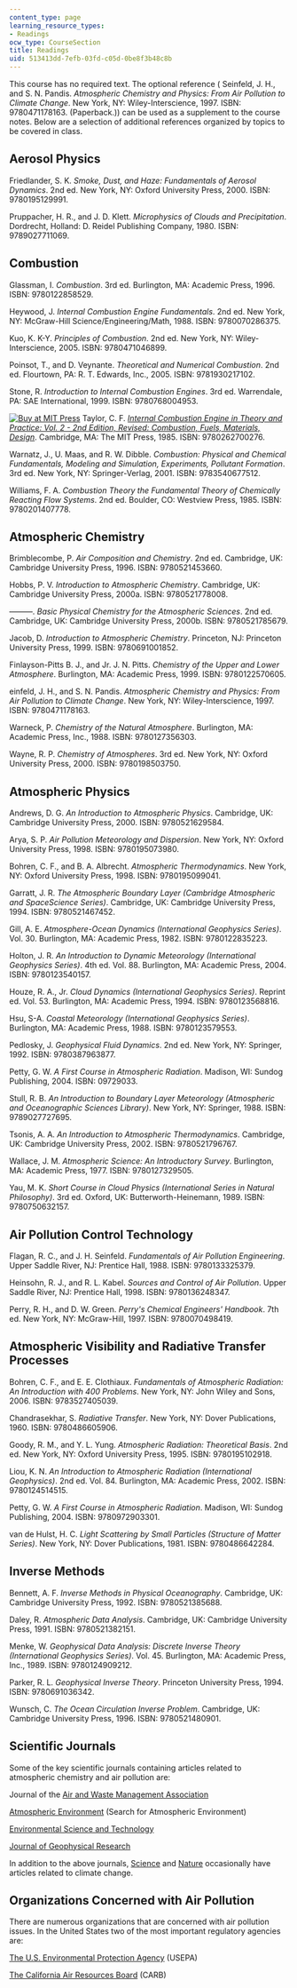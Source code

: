 ```yaml
---
content_type: page
learning_resource_types:
- Readings
ocw_type: CourseSection
title: Readings
uid: 513413dd-7efb-03fd-c05d-0be8f3b48c8b
---
```


This course has no required text. The optional reference ( Seinfeld, J. H., and S. N. Pandis. _Atmospheric Chemistry and Physics: From Air Pollution to Climate Change_. New York, NY: Wiley-Interscience, 1997. ISBN: 9780471178163. (Paperback.)) can be used as a supplement to the course notes. Below are a selection of additional references organized by topics to be covered in class.

Aerosol Physics
---------------

Friedlander, S. K. _Smoke, Dust, and Haze: Fundamentals of Aerosol Dynamics_. 2nd ed. New York, NY: Oxford University Press, 2000. ISBN: 9780195129991.

Pruppacher, H. R., and J. D. Klett. _Microphysics of Clouds and Precipitation_. Dordrecht, Holland: D. Reidel Publishing Company, 1980. ISBN: 9789027711069.

Combustion
----------

Glassman, I. _Combustion_. 3rd ed. Burlington, MA: Academic Press, 1996. ISBN: 9780122858529.

Heywood, J. _Internal Combustion Engine Fundamentals_. 2nd ed. New York, NY: McGraw-Hill Science/Engineering/Math, 1988. ISBN: 9780070286375.

Kuo, K. K-Y. _Principles of Combustion_. 2nd ed. New York, NY: Wiley-Interscience, 2005. ISBN: 9780471046899.

Poinsot, T., and D. Veynante. _Theoretical and Numerical Combustion_. 2nd ed. Flourtown, PA: R. T. Edwards, Inc., 2005. ISBN: 9781930217102.

Stone, R. _Introduction to Internal Combustion Engines_. 3rd ed. Warrendale, PA: SAE International, 1999. ISBN: 9780768004953.

[![Buy at MIT Press](/images/mp_logo.gif)](https://mitpress.mit.edu/9780262700276) Taylor, C. F. [_Internal Combustion Engine in Theory and Practice: Vol. 2 - 2nd Edition, Revised: Combustion, Fuels, Materials, Design_](https://mitpress.mit.edu/9780262700276). Cambridge, MA: The MIT Press, 1985. ISBN: 9780262700276.

Warnatz, J., U. Maas, and R. W. Dibble. _Combustion: Physical and Chemical Fundamentals, Modeling and Simulation, Experiments, Pollutant Formation_. 3rd ed. New York, NY: Springer-Verlag, 2001. ISBN: 9783540677512.

Williams, F. A. _Combustion Theory the Fundamental Theory of Chemically Reacting Flow Systems_. 2nd ed. Boulder, CO: Westview Press, 1985. ISBN: 9780201407778.

Atmospheric Chemistry
---------------------

Brimblecombe, P. _Air Composition and Chemistry_. 2nd ed. Cambridge, UK: Cambridge University Press, 1996. ISBN: 9780521453660.

Hobbs, P. V. _Introduction to Atmospheric Chemistry_. Cambridge, UK: Cambridge University Press, 2000a. ISBN: 9780521778008.

———. _Basic Physical Chemistry for the Atmospheric Sciences_. 2nd ed. Cambridge, UK: Cambridge University Press, 2000b. ISBN: 9780521785679.

Jacob, D. _Introduction to Atmospheric Chemistry_. Princeton, NJ: Princeton University Press, 1999. ISBN: 9780691001852.

Finlayson-Pitts B. J., and Jr. J. N. Pitts. _Chemistry of the Upper and Lower Atmosphere_. Burlington, MA: Academic Press, 1999. ISBN: 9780122570605.

einfeld, J. H., and S. N. Pandis. _Atmospheric Chemistry and Physics: From Air Pollution to Climate Change_. New York, NY: Wiley-Interscience, 1997. ISBN: 9780471178163.

Warneck, P. _Chemistry of the Natural Atmosphere_. Burlington, MA: Academic Press, Inc., 1988. ISBN: 9780127356303.

Wayne, R. P. _Chemistry of Atmospheres_. 3rd ed. New York, NY: Oxford University Press, 2000. ISBN: 9780198503750.

Atmospheric Physics
-------------------

Andrews, D. G. _An Introduction to Atmospheric Physics_. Cambridge, UK: Cambridge University Press, 2000. ISBN: 9780521629584.

Arya, S. P. _Air Pollution Meteorology and Dispersion_. New York, NY: Oxford University Press, 1998. ISBN: 9780195073980.

Bohren, C. F., and B. A. Albrecht. _Atmospheric Thermodynamics_. New York, NY: Oxford University Press, 1998. ISBN: 9780195099041.

Garratt, J. R. _The Atmospheric Boundary Layer (Cambridge Atmospheric and SpaceScience Series)_. Cambridge, UK: Cambridge University Press, 1994. ISBN: 9780521467452.

Gill, A. E. _Atmosphere-Ocean Dynamics (International Geophysics Series)_. Vol. 30. Burlington, MA: Academic Press, 1982. ISBN: 9780122835223.

Holton, J. R. _An Introduction to Dynamic Meteorology (International Geophysics Series)_. 4th ed. Vol. 88. Burlington, MA: Academic Press, 2004. ISBN: 9780123540157.

Houze, R. A., Jr. _Cloud Dynamics (International Geophysics Series)_. Reprint ed. Vol. 53. Burlington, MA: Academic Press, 1994. ISBN: 9780123568816.

Hsu, S-A. _Coastal Meteorology (International Geophysics Series)_. Burlington, MA: Academic Press, 1988. ISBN: 9780123579553.

Pedlosky, J. _Geophysical Fluid Dynamics_. 2nd ed. New York, NY: Springer, 1992. ISBN: 9780387963877.

Petty, G. W. _A First Course in Atmospheric Radiation_. Madison, WI: Sundog Publishing, 2004. ISBN: 09729033.

Stull, R. B. _An Introduction to Boundary Layer Meteorology (Atmospheric and Oceanographic Sciences Library)_. New York, NY: Springer, 1988. ISBN: 9789027727695.

Tsonis, A. A. _An Introduction to Atmospheric Thermodynamics_. Cambridge, UK: Cambridge University Press, 2002. ISBN: 9780521796767.

Wallace, J. M. _Atmospheric Science: An Introductory Survey_. Burlington, MA: Academic Press, 1977. ISBN: 9780127329505.

Yau, M. K. _Short Course in Cloud Physics (International Series in Natural Philosophy)_. 3rd ed. Oxford, UK: Butterworth-Heinemann, 1989. ISBN: 9780750632157.

Air Pollution Control Technology
--------------------------------

Flagan, R. C., and J. H. Seinfeld. _Fundamentals of Air Pollution Engineering_. Upper Saddle River, NJ: Prentice Hall, 1988. ISBN: 9780133325379.

Heinsohn, R. J., and R. L. Kabel. _Sources and Control of Air Pollution_. Upper Saddle River, NJ: Prentice Hall, 1998. ISBN: 9780136248347.

Perry, R. H., and D. W. Green. _Perry's Chemical Engineers' Handbook_. 7th ed. New York, NY: McGraw-Hill, 1997. ISBN: 9780070498419.

Atmospheric Visibility and Radiative Transfer Processes
-------------------------------------------------------

Bohren, C. F., and E. E. Clothiaux. _Fundamentals of Atmospheric Radiation: An Introduction with 400 Problems_. New York, NY: John Wiley and Sons, 2006. ISBN: 9783527405039.

Chandrasekhar, S. _Radiative Transfer_. New York, NY: Dover Publications, 1960. ISBN: 9780486605906.

Goody, R. M., and Y. L. Yung. _Atmospheric Radiation: Theoretical Basis_. 2nd ed. New York, NY: Oxford University Press, 1995. ISBN: 9780195102918.

Liou, K. N. _An Introduction to Atmospheric Radiation (International Geophysics)_. 2nd ed. Vol. 84. Burlington, MA: Academic Press, 2002. ISBN: 9780124514515.

Petty, G. W. _A First Course in Atmospheric Radiation_. Madison, WI: Sundog Publishing, 2004. ISBN: 9780972903301.

van de Hulst, H. C. _Light Scattering by Small Particles (Structure of Matter Series)_. New York, NY: Dover Publications, 1981. ISBN: 9780486642284.

Inverse Methods
---------------

Bennett, A. F. _Inverse Methods in Physical Oceanography_. Cambridge, UK: Cambridge University Press, 1992. ISBN: 9780521385688.

Daley, R. _Atmospheric Data Analysis_. Cambridge, UK: Cambridge University Press, 1991. ISBN: 9780521382151.

Menke, W. _Geophysical Data Analysis: Discrete Inverse Theory (International Geophysics Series)_. Vol. 45. Burlington, MA: Academic Press, Inc., 1989. ISBN: 9780124909212.

Parker, R. L. _Geophysical Inverse Theory_. Princeton University Press, 1994. ISBN: 9780691036342.

Wunsch, C. _The Ocean Circulation Inverse Problem_. Cambridge, UK: Cambridge University Press, 1996. ISBN: 9780521480901.

Scientific Journals
-------------------

Some of the key scientific journals containing articles related to atmospheric chemistry and air pollution are:

Journal of the [Air and Waste Management Association](http://www.awma.org/)

[Atmospheric Environment](http://www.elsevier.com/) (Search for Atmospheric Environment)

[Environmental Science and Technology](http://pubs.acs.org/journals/esthag/)

[Journal of Geophysical Research](http://www.agu.org/journals/jd/)

In addition to the above journals, [Science](http://www.sciencemag.org/) and [Nature](http://www.nature.com/) occasionally have articles related to climate change.

Organizations Concerned with Air Pollution
------------------------------------------

There are numerous organizations that are concerned with air pollution issues. In the United States two of the most important regulatory agencies are:

[The U.S. Environmental Protection Agency](http://www.epa.gov/) (USEPA)

[The California Air Resources Board](http://www.arb.ca.gov/homepage.htm) (CARB)